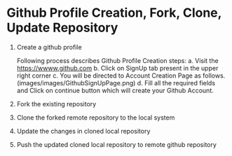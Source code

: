 # Github Profile Creation, Fork, Clone, Update Repository

1. Create a github profile

   Following process describes Github Profile Creation steps:
   a. Visit the https://wwww.github.com
   b. Click on SignUp tab present in the upper right corner
   c. You will be directed to Account Creation Page as follows.
   (images/images/GithubSignUpPage.png)
   d. Fill all the required fields and Click on continue button which will create your Github Account.

3. Fork the existing repository

4. Clone the forked remote repository to the local system

5. Update the changes in cloned local repository

6. Push the updated cloned local repository to remote github repository
